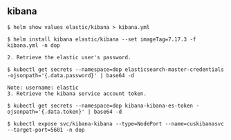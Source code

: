## **kibana**

    $ helm show values elastic/kibana > kibana.yml
    
    $ helm install kibana elastic/kibana --set imageTag=7.17.3 -f kibana.yml -n dop

    2. Retrieve the elastic user's password.

    $ kubectl get secrets --namespace=dop elasticsearch-master-credentials -ojsonpath='{.data.password}' | base64 -d

    Note: username: elastic 
    3. Retrieve the kibana service account token.

    $ kubectl get secrets --namespace=dop kibana-kibana-es-token -ojsonpath='{.data.token}' | base64 -d

    $ kubectl expose svc/kibana-kibana --type=NodePort --name=cuskibanasvc --target-port=5601 -n dop